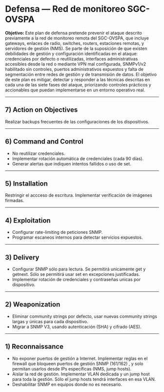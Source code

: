 # Defensa — Red de monitoreo SGC-OVSPA

**Objetivo:** Este plan de defensa pretende prevenir el ataque descrito previamente a la red de monitoreo remota del SGC-OVSPA, que incluye gateways, enlaces de radio, switches, routers, estaciones remotas, y servidores de gestión (NMS). Se parte de la suposición de que existen debilidades de gestión y configuración identificadas en el ataque: credenciales por defecto o reutilizadas, interfaces administrativas accesibles desde la red o mediante VPN mal configurada, SNMPv1/v2 habilitado sin controles, puertos administrativos expuestos y falta de segmentación entre redes de gestión y de transmisión de datos. El objetivo de este plan es mitigar, detectar y responder a las técnicas descritas en cada una de las siete fases del ataque, priorizando controles prácticos y accionables que puedan implementarse en un entorno operativo real.

---

## 7) Action on Objectives

Realizar backups frecuentes de las configuraciones de los dispositivos.

---

## 6) Command and Control

- No reutilizar credenciales.
- Implementar rotación automática de credenciales (cada 90 días).
- Generar alertas que indiquen intentos fallidos o uso de set.

---

## 5) Installation 

Restringir el accceso de escritura. Implementar verificación de imágenes firmadas.

---

## 4) Exploitation 

- Configurar rate-limiting de peticiones SNMP.
- Programar escaneos internos para detectar servicios expuestos.

---

## 3) Delivery 

- Configurar SNMP sólo para lectura. Se permitirá unicamente get y getnext. Sólo se permitirá usar set en excepciones justificadas.
- Implementar rotación de credenciales y contraseñas unicas por dispositivo.

---

## 2) Weaponization 

- Eliminar community strings por defecto, usar nuevas community strings largas y únicas para cada dispositivo.
- Migrar a SNMP V3, usando autenticación (SHA) y cifrado (AES).

---

## 1) Reconnaissance 

- No exponer puertos de gestión a Internet. Implementar reglas en el firewall que bloqueen puertos de gestión SNMP (161/162) , y solo permitan usarlos desde IPs específicas (NMS, jump hosts).
- Aislar la red de gestión. Implementar VLAN dedicada  y un jump host para toda la gestión. Sólo el jump hosts tendrá interfaces en esa VLAN.
- Deshabilitar SNMP en equipos donde no es necesario.
